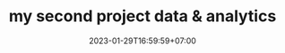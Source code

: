 ---
title: "my second project data & analytics"
description: "lorem"
date: 2023-01-29T16:59:59+07:00
thumbnail: "/assets/images/img2.png"
link: "https://porfolio-url.com"
tags: [data, analytics]
---